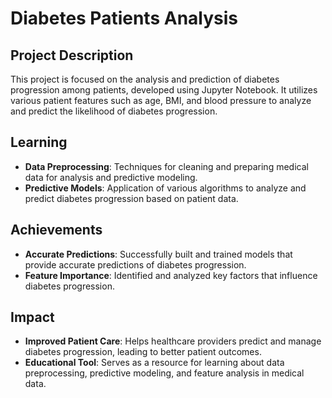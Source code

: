 # Diabetes Patients Analysis

## Project Description

This project is focused on the analysis and prediction of diabetes progression among patients, developed using Jupyter Notebook. It utilizes various patient features such as age, BMI, and blood pressure to analyze and predict the likelihood of diabetes progression.

## Learning

- **Data Preprocessing**: Techniques for cleaning and preparing medical data for analysis and predictive modeling.
- **Predictive Models**: Application of various algorithms to analyze and predict diabetes progression based on patient data.

## Achievements

- **Accurate Predictions**: Successfully built and trained models that provide accurate predictions of diabetes progression.
- **Feature Importance**: Identified and analyzed key factors that influence diabetes progression.

## Impact

- **Improved Patient Care**: Helps healthcare providers predict and manage diabetes progression, leading to better patient outcomes.
- **Educational Tool**: Serves as a resource for learning about data preprocessing, predictive modeling, and feature analysis in medical data.
